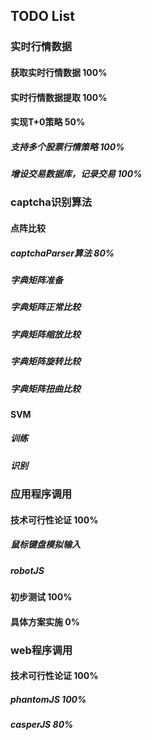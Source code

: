 ## TODO List

### 实时行情数据
#### 获取实时行情数据 100%
#### 实时行情数据提取 100%
#### 实现T+0策略 50%
##### 支持多个股票行情策略 100%
##### 增设交易数据库，记录交易 100%

### captcha识别算法
#### 点阵比较
##### captchaParser算法 80%
##### 字典矩阵准备
##### 字典矩阵正常比较
##### 字典矩阵缩放比较
##### 字典矩阵旋转比较
##### 字典矩阵扭曲比较
#### SVM
##### 训练
##### 识别

### 应用程序调用
#### 技术可行性论证 100%
##### 鼠标键盘模拟输入
##### robotJS
#### 初步测试 100%
#### 具体方案实施 0%

### web程序调用
#### 技术可行性论证 100%
##### phantomJS 100%
##### casperJS 80%

